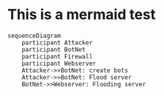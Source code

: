 # This is a mermaid test
```mermaid
sequenceDiagram
    participant Attacker
    participant BotNet
    participant Firewall
    participant Webserver
    Attacker->>BotNet: create bots
    Attacker->>BotNet: Flood server
    BotNet->>Webserver: Flooding server
```
